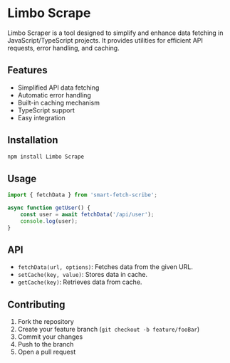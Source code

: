 # Limbo Scrape

Limbo Scraper is a tool designed to simplify and enhance data fetching in JavaScript/TypeScript projects. It provides utilities for efficient API requests, error handling, and caching.

## Features

- Simplified API data fetching
- Automatic error handling
- Built-in caching mechanism
- TypeScript support
- Easy integration

## Installation

```bash
npm install Limbo Scrape
```

## Usage

```js
import { fetchData } from 'smart-fetch-scribe';

async function getUser() {
    const user = await fetchData('/api/user');
    console.log(user);
}
```

## API

- `fetchData(url, options)`: Fetches data from the given URL.
- `setCache(key, value)`: Stores data in cache.
- `getCache(key)`: Retrieves data from cache.

## Contributing

1. Fork the repository
2. Create your feature branch (`git checkout -b feature/fooBar`)
3. Commit your changes
4. Push to the branch
5. Open a pull request
